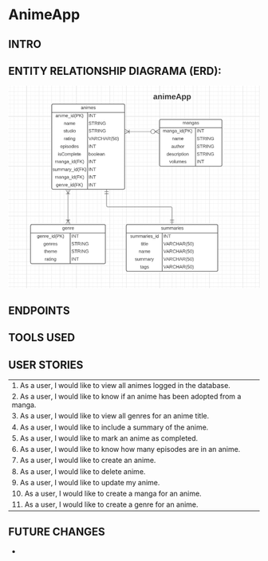# AnimeApp

## INTRO

## ENTITY RELATIONSHIP DIAGRAMA (ERD):
![img.png](pictures/lucidChart.png)

## ENDPOINTS

## TOOLS USED

## USER STORIES
| | 
|:---|
|1.	As a user, I would like to view all animes logged in the database.
|2.	As a user, I would like to know if an anime has been adopted from a manga.
|3.	As a user, I would like to view all genres for an anime title.
|4.	As a user, I would like to include a summary of the anime.
|5.	As a user, I would like to mark an anime as completed.
|6.	As a user, I would like to know how many episodes are in an anime.
|7.	As a user, I would like to create an anime.
|8.	As a user, I would like to delete anime.
|9.	As a user, I would like to update my anime.
|10. As a user, I would like to create a manga for an anime.
|11. As a user, I would like to create a genre for an anime.


## FUTURE CHANGES
- 
